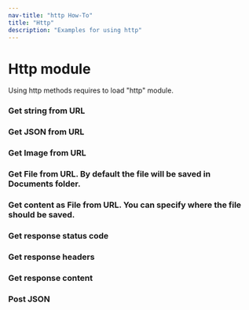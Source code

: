 ```yaml
---
nav-title: "http How-To"
title: "Http"
description: "Examples for using http"
---
```

# Http module
Using http methods requires to load "http" module.
<snippet id='http-require'/>

### Get string from URL
<snippet id='http-get-string'/>

### Get JSON from URL
<snippet id='http-get-json'/>

### Get Image from URL
<snippet id='http-get-image'/>

### Get File from URL. By default the file will be saved in Documents folder.
<snippet id='http-get-urlfile'/>

### Get content as File from URL. You can specify where the file should be saved.
<snippet id='http-get-urlfile-content'/>

### Get response status code
<snippet id='http-get-response'/>

### Get response headers
<snippet id='http-get-response-headers'/>

### Get response content
<snippet id='http-get-response-content'/>

### Post JSON
<snippet id='http-post-json'/>
